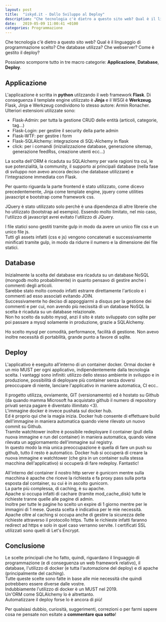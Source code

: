 ```yaml
---
layout: post
title:  "iskyd.it - Dallo Sviluppo al Deploy"
description: "Che tecnologia c'è dietro a questo sito web? Qual è il linguaggio di programmazione scelto? Che database utilizza? Che webserver? Come è gestito il deploy?"
date:   2019-05-09 11:00:41 +0100
categories: Programmazione
---
```

Che tecnologia c'è dietro a questo sito web? Qual è il linguaggio di programmazione scelto? Che database utilizza? Che webserver? Come è gestito il deploy?

Possiamo scomporre tutto in tre macro categorie: **Applicazione**, **Database**, **Deploy**.

## **Applicazione**

L'applicazione è scritta in **python** utilzzando il web framework **Flask**. Di conseguenza il template engine utilizzato è **Jinja** e il WSGI è **Werkzeug**. Flask, Jinja e Werkzeug condividono lo stesso autore: Armin Ronacher.  
Ulteriori estensioni utilizzate sono:

*   Flask-Admin: per tutta la gestione CRUD delle entità (articoli, categorie, tag...)
*   Flask-Login: per gestire il security della parte admin
*   Flask-WTF: per gestire i form
*   Flask-SQLAlchemy: integrazione di SQL-Alchemy in flask
*   click: per i comandi (inizializzazione database, generazione sitemap, generazione feedRss, creazione utenti ecc...)

La scelta dell'ORM è ricaduta su SQLAlchemy per varie ragioni tra cui, le sue potenzialità, la community, il supporto ai principali database (nella fase di sviluppo non avevo ancora deciso che database utilizzare) e l'integrazione immediata con Flask. 

Per quanto riguarda la parte frontend è stato utilizzato, come dicevo precedentemente, Jinja come template engine, jquery come utilities javascript e bootstrap come framework css.

JQuery è stato utilizzato solo perchè è una dipendenza di altre librerie che ho utilizzato (bootstrap ad esempio). Essendo molto limitato, nel mio caso, l'utilizzo di javascript avrei evitato l'utilizzo di JQuery.

I file statici sono gestiti tramite gulp in modo da avere un unico file css e un unico file js.  
Tutti gli assets infatti (css e js) vengono concatenati e successivamente minificati tramite gulp, in modo da ridurre il numero e la dimensione dei file statici.

## **Database**

Inizialmente la scelta del database era ricaduta su un database NoSQL (mongodb molto probabilmente) in quanto pensavo di gestire anche i commenti degli articoli.  
Sarebbe stato molto comodo infatti estrarre direttamente l'articolo e i commenti ad esso associati evitando JOIN.   
Successivamente ho deciso di appoggiarmi a disqus per la gestione dei commenti e per cui, non avendo più necissità di un database NoSQL la scelta è ricaduta su un database relazionale.  
Non ho scelto da subito mysql, anzi il sito è stato sviluppato con sqlite per poi passare a mysql solamente in produzione, grazie a SQLAlchemy.

Ho scelto mysql per comodità, performance, facilità di gestione. Non avevo inoltre necessità di portabilità, grande punto a favore di sqlite.  

## **Deploy**

L'applicativo è eseguito all'interno di un container docker. Ormai docker è un mio MUST per ogni applicativo, indipendentemente dalla tecnologia scelta. I vantaggi sono infiniti: utilizzo dello stesso ambiente in sviluppo e in produzione, possibilità di deployare più container senza doversi preoccupare di niente, lanciare l'applicativo in maniere automatica, CI ecc..

Il progetto utilizza, ovviamente, GIT (versionamento) ed è hostato su Github (da quando mamma Microsoft ha acquistato github il numero di repository privati senza pagare è diventato illimitato <3).   
L'immagine docker è invece pushata sul docker hub.  
Ed è proprio qui che la magia inizia. Docker hub consente di effettuare build dell'immagine in maniera automatica quando viene rilevato un nuovo commit su Github.   
Tramite watchtower inoltre è possibile redeployare il container (pull della nuova immagine e run del container) in maniera automatica, quando viene rilevata un aggiornamento dell'immagine sul registry.   
In questo modo la mia unica preoccupazione è quella di fare un push su github, tutto il resto è automatico. Docker hub si occuperà di creare la nuova immagine e watchtower (che gira in un container sulla stessa macchina dell'applicativo) si occuperà di fare redeploy. Fantastic!

All'interno del container il nostro http server è gunicorn mentre sulla macchina è apache che riceve la richiesta e fa proxy pass sulla porta esposta dal container, su cui è in ascolto gunicorn.  
La parte più complessa, di caching, è su apache.  
Apache si occupa infatti di cachare (tramite mod_cache_disk) tutte le richieste tranne quelle alle pagine di admin.   
Inoltre per tutte le pagine ho scelto un expire di 1 giorno mentre per le immagini di 1 mese. Questa scelta è indicativa per le mie necessità.  
Apache oltre al caching si occupa anche di gestire la sicurezza delle richieste attraverso il protocollo https. Tutte le richieste infatti faranno redirect ad https e solo in quel caso verranno servite. I certificati SSL utilizzati sono quelli di Let's Encrypt.

## **Conclusione**

Le scelte principali che ho fatto, quindi, riguardano il linguaggio di programmazione (e di conseguenza un web framework relativo), il database, l'utilizzo di docker (e tutta l'automazione del deploy) e di apache (principalmente del caching).  
Tutte queste scelte sono fatte in base alle mie necessità che quindi potrebbero essere diverse dalle vostre.  
Indubbiamente l'utilizzo di docker è un MUST nel 2019.  
Un'ORM come SQLAlchemy lo è altrettanto.  
Automatizzare il deploy forse lo è ancora di più!

Per qualsiasi dubbio, curiosità, suggerimenti, correzioni o per farmi sapere cosa ne pensate non esitate a **commentare qua sotto**!